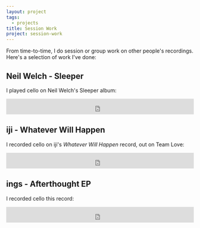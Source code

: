 ```yaml
---
layout: project
tags:
  - projects
title: Session Work
project: session-work
---
```


From time-to-time, I do session or group work on other people's recordings.
Here's a selection of work I've done:

## Neil Welch - Sleeper

I played cello on Neil Welch's Sleeper album:

<iframe style="border: 0; width: 100%; height: 42px;" src="http://bandcamp.com/EmbeddedPlayer/album=2504187099/size=small/bgcol=ffffff/linkcol=0687f5/transparent=true/" seamless><a href="http://store.neilwelch.com/album/sleeper">Sleeper by Neil Welch</a></iframe>

## iji - Whatever Will Happen

I recorded cello on iji's <em>Whatever Will Happen</em> record, out on Team Love:

<iframe style="border: 0; width: 100%; height: 42px;" src="https://bandcamp.com/EmbeddedPlayer/album=419570479/size=small/bgcol=ffffff/linkcol=0687f5/transparent=true/" seamless><a href="http://ijiiji.bandcamp.com/album/whatever-will-happen">Whatever Will Happen by iji</a></iframe>

## ings - Afterthought EP

I recorded cello this record:

<iframe style="border: 0; width: 100%; height: 42px;" src="https://bandcamp.com/EmbeddedPlayer/album=4038072902/size=small/bgcol=ffffff/linkcol=0687f5/transparent=true/" seamless><a href="http://ings.bandcamp.com/album/afterthought-ep">Afterthought EP by ings</a></iframe>
